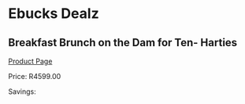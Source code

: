 
# Ebucks Dealz
## Breakfast Brunch on the Dam for Ten- Harties
[Product Page](https://www.ebucks.com/web/shop/productSelected.do?prodId=515231724&catId=322194367)

Price: R4599.00

Savings: 


	